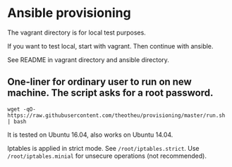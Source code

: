 
# Ansible provisioning

The vagrant directory is for local test purposes.

If you want to test local, start with vagrant. Then continue with ansible.

See README in vagrant directory and ansible directory.

## One-liner for ordinary user to run on new machine. The script asks for a root password. 


`wget -qO- https://raw.githubusercontent.com/theotheu/provisioning/master/run.sh | bash`


It is tested on Ubuntu 16.04, also works on Ubuntu 14.04.

Iptables is applied in strict mode. See `/root/iptables.strict`. Use `/root/iptables.minial` for unsecure operations (not recommended).
